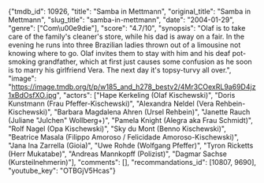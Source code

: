 {"tmdb_id": 10926, "title": "Samba in Mettmann", "original_title": "Samba in Mettmann", "slug_title": "samba-in-mettmann", "date": "2004-01-29", "genre": ["Com\u00e9die"], "score": "4.7/10", "synopsis": "Olaf is to take care of the family's cleaner's store, while his dad is away on a fair. In the evening he runs into three Brazilian ladies thrown out of a limousine not knowing where to go. Olaf invites them to stay with him and his deaf pot-smoking grandfather, which at first just causes some confusion as he soon is to marry his girlfriend Vera. The next day it's topsy-turvy all over.", "image": "https://image.tmdb.org/t/p/w185_and_h278_bestv2/4Mr3COexRL9a69D4jz1xBdOsfXO.jpg", "actors": ["Hape Kerkeling (Olaf Kischewski)", "Doris Kunstmann (Frau Pfeffer-Kischewski)", "Alexandra Neldel (Vera Rehbein-Kischewski)", "Barbara Magdalena Ahren (Ursel Rehbein)", "Janette Rauch (Juliane \"Julchen\" Wollberg+)", "Pamela Knight (Alegra aka Frau Schmidt)", "Rolf Nagel (Opa Kischewski)", "Sky du Mont (Benno Kischewski)", "Beatrice Masala (Filippo Amoroso / Felicidade Amoroso-Kischewski)", "Jana Ina Zarrella (Gioia)", "Uwe Rohde (Wolfgang Pfeffer)", "Tyron Ricketts (Herr Mukatabe)", "Andreas Mannkopff (Polizist)", "Dagmar Sachse (Kursteilnehmerin)"], "comments": [], "recommandations_id": [10807, 9690], "youtube_key": "OTBGjV5Hcas"}